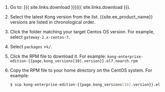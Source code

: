 1. Go to: [{{ site.links.download }}]({{ site.links.download }}).
2. Select the latest Kong version from the list. {{site.ee_product_name}} versions are listed in chronological order.
3. Click the folder matching your target Centos OS version. For example, select `gateway-2.x-centos-7`.
4. Select `packages` >`k/`.
5. Click the RPM file to download it.
    For example: `kong-enterprise-edition-{{page.kong_versions[10].version}}.el7.noarch.rpm`
6. Copy the RPM file to your home directory on the CentOS system.
For example:

    ```bash
    $ scp kong-enterprise-edition-{{page.kong_versions[10].version}}.el7.noarch.rpm <centos user>@<server>:~
    ```
